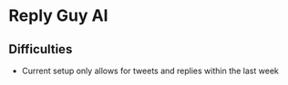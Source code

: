 # Reply Guy AI

## Difficulties
- Current setup only allows for tweets and replies within the last week
